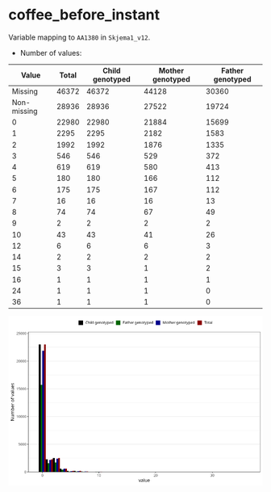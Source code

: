 # coffee_before_instant
Variable mapping to `AA1380` in `Skjema1_v12`.
- Number of values:

| Value | Total | Child genotyped | Mother genotyped | Father genotyped |
| ----- | ----- | --------------- | ---------------- | ---------------- |
| Missing | 46372 | 46372 | 44128 | 30360 |
| Non-missing | 28936 | 28936 | 27522 | 19724 |
| 0 | 22980 | 22980 | 21884 | 15699 |
| 1 | 2295 | 2295 | 2182 | 1583 |
| 2 | 1992 | 1992 | 1876 | 1335 |
| 3 | 546 | 546 | 529 | 372 |
| 4 | 619 | 619 | 580 | 413 |
| 5 | 180 | 180 | 166 | 112 |
| 6 | 175 | 175 | 167 | 112 |
| 7 | 16 | 16 | 16 | 13 |
| 8 | 74 | 74 | 67 | 49 |
| 9 | 2 | 2 | 2 | 2 |
| 10 | 43 | 43 | 41 | 26 |
| 12 | 6 | 6 | 6 | 3 |
| 14 | 2 | 2 | 2 | 2 |
| 15 | 3 | 3 | 1 | 2 |
| 16 | 1 | 1 | 1 | 1 |
| 24 | 1 | 1 | 1 | 0 |
| 36 | 1 | 1 | 1 | 0 |



![](coffee_before_instant_n.png)



